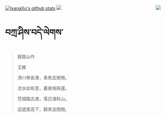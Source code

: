 [![IvanaXu's github stats](https://github-readme-stats.vercel.app/api?username=IvanaXu&show_icons=true&theme=vue-dark)](https://github.com/anuraghazra/github-readme-stats)
<img align="right" src="https://github-readme-stats.vercel.app/api/top-langs/?username=IvanaXu&langs_count=7&theme=graywhite" />
<img src="https://github-readme-stats.vercel.app/api/wakatime?username=IvanaXu&layout=compact&langs_count=6&theme=vue-dark&&custom_title=Programming Times(Jul 29 2021-)" />
# བཀྲ་ཤིས་བདེ་ལེགས་
> 歸嵩山作
> 
> 王維
> 
> 清川帶長薄，車馬去閒閒。
> 
> 流水如有意，暮禽相與還。
> 
> 荒城臨古渡，落日滿秋山。
> 
> 迢遞嵩高下，歸來且閉關。
>